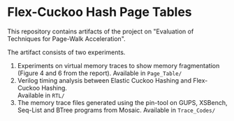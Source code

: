 # Flex-Cuckoo Hash Page Tables

This repository contains artifacts of the project on "Evaluation of Techniques for Page-Walk Acceleration".

The artifact consists of two experiments. 
1. Experiments on virtual memory traces to show memory fragmentation (Figure 4 and 6 from the report).
Available in `Page_Table/`
2. Verilog timing analysis between Elastic Cuckoo Hashing and Flex-Cuckoo Hashing.  
Available in `RTL/`
3. The memory trace files generated using the pin-tool on GUPS, XSBench, Seq-List and BTree programs from Mosaic. 
Available in `Trace_Codes/`
